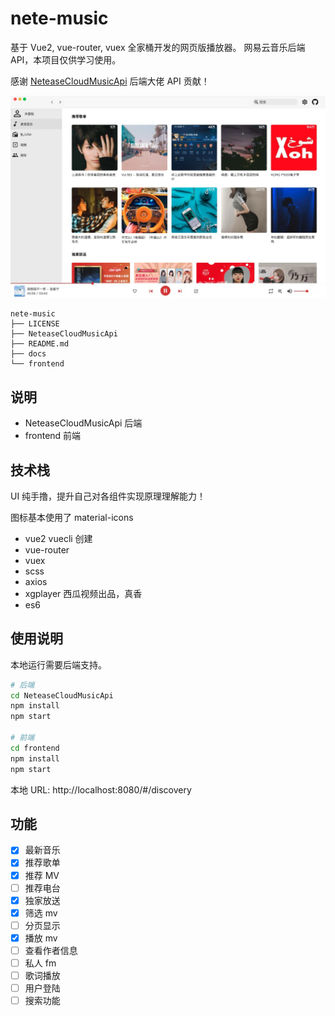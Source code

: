 # nete-music

基于 Vue2, vue-router, vuex 全家桶开发的网页版播放器。
网易云音乐后端 API，本项目仅供学习使用。

感谢 [NeteaseCloudMusicApi](https://binaryify.github.io/NeteaseCloudMusicApi) 后端大佬 API 贡献！

![discovery](./images/discovery.jpg)

```
nete-music
├── LICENSE
├── NeteaseCloudMusicApi
├── README.md
├── docs
└── frontend
```

## 说明

- NeteaseCloudMusicApi 后端
- frontend 前端

## 技术栈

UI 纯手撸，提升自己对各组件实现原理理解能力！

图标基本使用了 material-icons

- vue2 vuecli 创建
- vue-router
- vuex
- scss
- axios
- xgplayer 西瓜视频出品，真香
- es6

## 使用说明

本地运行需要后端支持。

```bash
# 后端
cd NeteaseCloudMusicApi
npm install
npm start

# 前端
cd frontend
npm install
npm start

```

本地 URL: http://localhost:8080/#/discovery

## 功能

- [x] 最新音乐
- [x] 推荐歌单
- [x] 推荐 MV
- [ ] 推荐电台
- [x] 独家放送
- [x] 筛选 mv
- [ ] 分页显示
- [x] 播放 mv
- [ ] 查看作者信息
- [ ] 私人 fm
- [ ] 歌词播放
- [ ] 用户登陆
- [ ] 搜索功能
